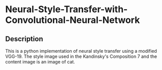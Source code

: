 # Neural-Style-Transfer-with-Convolutional-Neural-Network

## Description
This is a python implementation of neural style transfer using a modified VGG-19. The style image used in the Kandinsky's Composition 7 and the content image is an image of cat.
